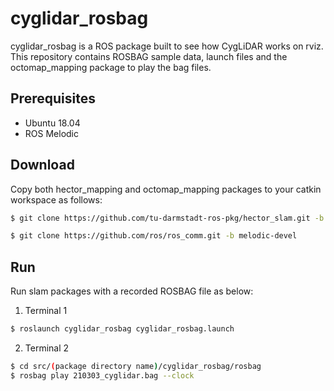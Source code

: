 # cyglidar_rosbag
cyglidar_rosbag is a ROS package built to see how CygLiDAR works on rviz.
This repository contains ROSBAG sample data, launch files and the octomap_mapping package to play the bag files.

## Prerequisites
- Ubuntu 18.04
- ROS Melodic

## Download
Copy both hector_mapping and octomap_mapping packages to your catkin workspace as follows:
```bash
$ git clone https://github.com/tu-darmstadt-ros-pkg/hector_slam.git -b melodic-devel
```
```bash
$ git clone https://github.com/ros/ros_comm.git -b melodic-devel
```

## Run
Run slam packages with a recorded ROSBAG file as below:
1) Terminal 1
```bash
$ roslaunch cyglidar_rosbag cyglidar_rosbag.launch
```
2) Terminal 2
```bash
$ cd src/(package directory name)/cyglidar_rosbag/rosbag
$ rosbag play 210303_cyglidar.bag --clock
```
